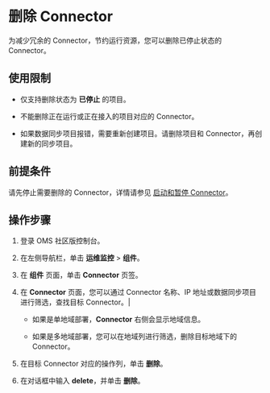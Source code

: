 # 删除 Connector

为减少冗余的 Connector，节约运行资源，您可以删除已停止状态的 Connector。

## 使用限制

* 仅支持删除状态为 **已停止** 的项目。

* 不能删除正在运行或正在接入的项目对应的 Connector。

* 如果数据同步项目报错，需要重新创建项目。请删除项目和 Connector，再创建新的同步项目。

## 前提条件

请先停止需要删除的 Connector，详情请参见 [启动和暂停 Connector](../200.connector/200.stop-or-start-the-connector.md)。

## 操作步骤

1. 登录 OMS 社区版控制台。

2. 在左侧导航栏，单击 **运维监控** \> **组件**。

3. 在 **组件** 页面，单击 **Connector** 页签。

4. 在 **Connector** 页面，您可以通过 Connector 名称、IP 地址或数据同步项目进行筛选，查找目标 Connector。|

   * 如果是单地域部署，**Connector** 右侧会显示地域信息。

   * 如果是多地域部署，您可以在地域列进行筛选，删除目标地域下的 Connector。

5. 在目标 Connector 对应的操作列，单击 **删除**。

6. 在对话框中输入 **delete**，并单击 **删除**。
